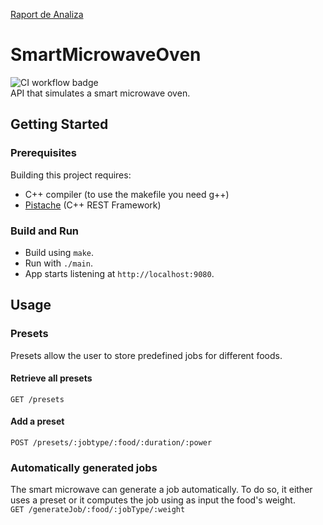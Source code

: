[Raport de Analiza](https://docs.google.com/document/d/19thVfuHb2temk63EOPdjzD1iz0EYRSH4JCCTqInNfOI/edit?usp=sharing)  
# SmartMicrowaveOven
![CI workflow badge](https://github.com/TudorBatica/SmartMicrowaveOven/workflows/Build/badge.svg)  
API that simulates a smart microwave oven.    

## Getting Started
### Prerequisites
Building this project requires:
  - C++ compiler (to use the makefile you need g++)
  - [Pistache](http://pistache.io/docs/#installing-pistache) (C++ REST Framework)
### Build and Run
  - Build using `make`.  
  - Run with `./main`.  
  - App starts listening at `http://localhost:9080`.

## Usage
### Presets
Presets allow the user to store predefined jobs for different foods.
#### Retrieve all presets
`GET /presets`
#### Add a preset
`POST /presets/:jobtype/:food/:duration/:power`

### Automatically generated jobs
The smart microwave can generate a job automatically. To do so, it either uses a preset or it computes the job using as input the food's weight.  
`GET /generateJob/:food/:jobType/:weight`

